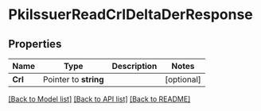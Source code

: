 # PkiIssuerReadCrlDeltaDerResponse


## Properties

Name | Type | Description | Notes
------------ | ------------- | ------------- | -------------
**Crl** | Pointer to **string** |  | [optional] 





[[Back to Model list]](../README.md#documentation-for-models) [[Back to API list]](../README.md#documentation-for-api-endpoints) [[Back to README]](../README.md)


